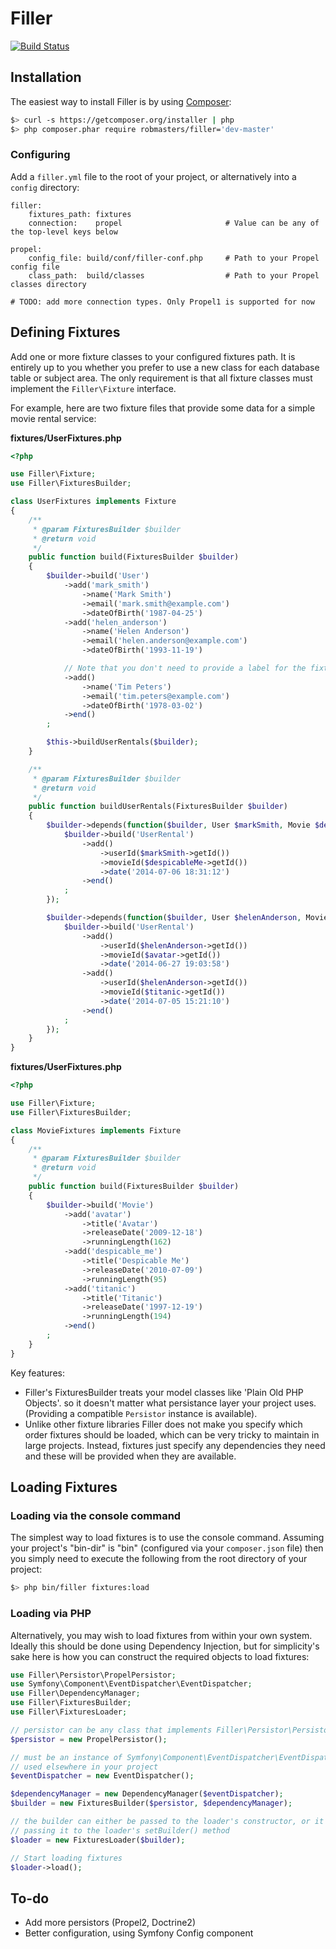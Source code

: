 Filler
======

[![Build Status](https://secure.travis-ci.org/RobMasters/Filler.png?branch=master)](http://travis-ci.org/RobMasters/Filler)

Installation
------------

The easiest way to install Filler is by using [Composer](http://getcomposer.org):

```bash
$> curl -s https://getcomposer.org/installer | php
$> php composer.phar require robmasters/filler='dev-master'
```

### Configuring

Add a `filler.yml` file to the root of your project, or alternatively into a `config` directory:

```
filler:
    fixtures_path: fixtures
    connection:    propel                       # Value can be any of the top-level keys below

propel:
    config_file: build/conf/filler-conf.php     # Path to your Propel config file
    class_path:  build/classes                  # Path to your Propel classes directory

# TODO: add more connection types. Only Propel1 is supported for now
```

Defining Fixtures
-----------------

Add one or more fixture classes to your configured fixtures path. It is entirely up to you whether you prefer to use a
new class for each database table or subject area. The only requirement is that all fixture classes must implement the
`Filler\Fixture` interface.

For example, here are two fixture files that provide some data for a simple movie rental service:

**fixtures/UserFixtures.php**

```php
<?php

use Filler\Fixture;
use Filler\FixturesBuilder;

class UserFixtures implements Fixture
{
    /**
     * @param FixturesBuilder $builder
     * @return void
     */
    public function build(FixturesBuilder $builder)
    {
        $builder->build('User')
            ->add('mark_smith')
                ->name('Mark Smith')
                ->email('mark.smith@example.com')
                ->dateOfBirth('1987-04-25')
            ->add('helen_anderson')
                ->name('Helen Anderson')
                ->email('helen.anderson@example.com')
                ->dateOfBirth('1993-11-19')

            // Note that you don't need to provide a label for the fixture if nothing depends on it
            ->add()
                ->name('Tim Peters')
                ->email('tim.peters@example.com')
                ->dateOfBirth('1978-03-02')
            ->end()
        ;

        $this->buildUserRentals($builder);
    }

    /**
     * @param FixturesBuilder $builder
     * @return void
     */
    public function buildUserRentals(FixturesBuilder $builder)
    {
        $builder->depends(function($builder, User $markSmith, Movie $despicableMe) {
            $builder->build('UserRental')
                ->add()
                    ->userId($markSmith->getId())
                    ->movieId($despicableMe->getId())
                    ->date('2014-07-06 18:31:12')
                ->end()
            ;
        });

        $builder->depends(function($builder, User $helenAnderson, Movie $avatar, Movie $titanic) {
            $builder->build('UserRental')
                ->add()
                    ->userId($helenAnderson->getId())
                    ->movieId($avatar->getId())
                    ->date('2014-06-27 19:03:58')
                ->add()
                    ->userId($helenAnderson->getId())
                    ->movieId($titanic->getId())
                    ->date('2014-07-05 15:21:10')
                ->end()
            ;
        });
    }
}
```

**fixtures/UserFixtures.php**

```php
<?php

use Filler\Fixture;
use Filler\FixturesBuilder;

class MovieFixtures implements Fixture
{
    /**
     * @param FixturesBuilder $builder
     * @return void
     */
    public function build(FixturesBuilder $builder)
    {
        $builder->build('Movie')
            ->add('avatar')
                ->title('Avatar')
                ->releaseDate('2009-12-18')
                ->runningLength(162)
            ->add('despicable_me')
                ->title('Despicable Me')
                ->releaseDate('2010-07-09')
                ->runningLength(95)
            ->add('titanic')
                ->title('Titanic')
                ->releaseDate('1997-12-19')
                ->runningLength(194)
            ->end()
        ;
    }
}
```

Key features:
* Filler's FixturesBuilder treats your model classes like 'Plain Old PHP Objects'. so it doesn't matter what persistance
layer your project uses. (Providing a compatible `Persistor` instance is available).
* Unlike other fixture libraries Filler does not make you specify which order fixtures should be loaded, which can be
  very tricky to maintain in large projects. Instead, fixtures just specify any dependencies they need and these will be
  provided when they are available.


Loading Fixtures
----------------

### Loading via the console command

The simplest way to load fixtures is to use the console command. Assuming your project's "bin-dir" is "bin" (configured
via your `composer.json` file) then you simply need to execute the following from the root directory of your project:

```bash
$> php bin/filler fixtures:load
```

### Loading via PHP

Alternatively, you may wish to load fixtures from within your own system. Ideally this should be done using Dependency
Injection, but for simplicity's sake here is how you can construct the required objects to load fixtures:

```php
use Filler\Persistor\PropelPersistor;
use Symfony\Component\EventDispatcher\EventDispatcher;
use Filler\DependencyManager;
use Filler\FixturesBuilder;
use Filler\FixturesLoader;

// persistor can be any class that implements Filler\Persistor\PersistorInterface
$persistor = new PropelPersistor();

// must be an instance of Symfony\Component\EventDispatcher\EventDispatcher, but it can be the same dispatcher
// used elsewhere in your project
$eventDispatcher = new EventDispatcher();

$dependencyManager = new DependencyManager($eventDispatcher);
$builder = new FixturesBuilder($persistor, $dependencyManager);

// the builder can either be passed to the loader's constructor, or it can be provided afterwards by
// passing it to the loader's setBuilder() method
$loader = new FixturesLoader($builder);

// Start loading fixtures
$loader->load();
```


To-do
-----

* Add more persistors (Propel2, Doctrine2)
* Better configuration, using Symfony Config component